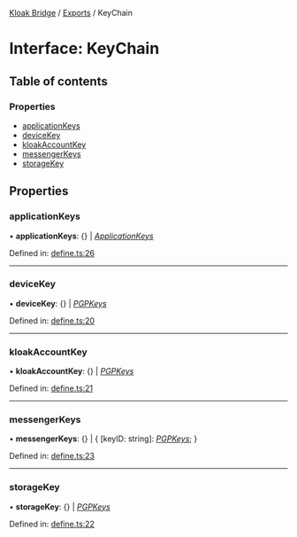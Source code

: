 [Kloak Bridge](../README.md) / [Exports](../modules.md) / KeyChain

# Interface: KeyChain

## Table of contents

### Properties

- [applicationKeys](keychain.md#applicationkeys)
- [deviceKey](keychain.md#devicekey)
- [kloakAccountKey](keychain.md#kloakaccountkey)
- [messengerKeys](keychain.md#messengerkeys)
- [storageKey](keychain.md#storagekey)

## Properties

### applicationKeys

• **applicationKeys**: {} \| [*ApplicationKeys*](applicationkeys.md)

Defined in: [define.ts:26](https://github.com/CoNET-project/kloak-bridge/blob/8b4497c/src/define.ts#L26)

___

### deviceKey

• **deviceKey**: {} \| [*PGPKeys*](pgpkeys.md)

Defined in: [define.ts:20](https://github.com/CoNET-project/kloak-bridge/blob/8b4497c/src/define.ts#L20)

___

### kloakAccountKey

• **kloakAccountKey**: {} \| [*PGPKeys*](pgpkeys.md)

Defined in: [define.ts:21](https://github.com/CoNET-project/kloak-bridge/blob/8b4497c/src/define.ts#L21)

___

### messengerKeys

• **messengerKeys**: {} \| { [keyID: string]: [*PGPKeys*](pgpkeys.md);  }

Defined in: [define.ts:23](https://github.com/CoNET-project/kloak-bridge/blob/8b4497c/src/define.ts#L23)

___

### storageKey

• **storageKey**: {} \| [*PGPKeys*](pgpkeys.md)

Defined in: [define.ts:22](https://github.com/CoNET-project/kloak-bridge/blob/8b4497c/src/define.ts#L22)
